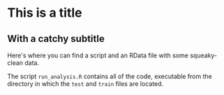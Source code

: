 This is a title
===============
## With a catchy subtitle
Here's where you can find a script and an RData file with some squeaky-clean data.

The script `run_analysis.R` contains all of the code, executable from the directory in which the `test` and `train` files are located.